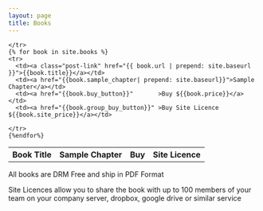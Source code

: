 ```yaml
---
layout: page
title: Books
---
```



<div class="home">


  <table class="rwd-table">
    <tr>
      <th>Book Title</th>
      <th>Sample Chapter</th>
      <th>Buy</th>
      <th>Site Licence</th>

    </tr>
    {% for book in site.books %}
    <tr>
      <td><a class="post-link" href="{{ book.url | prepend: site.baseurl }}">{{book.title}}</a></td>
      <td><a href="{{book.sample_chapter| prepend: site.baseurl}}">Sample Chapter</a></td>	
      <td><a href="{{book.buy_button}}"       >Buy ${{book.price}}</a></td>
      <td><a href="{{book.group_buy_button}}" >Buy Site Licence ${{book.site_price}}</a></td>	
 
    </tr>
    {%endfor%}
  </table>  
</div>

All books are DRM Free and ship in PDF Format

Site Licences allow you to share the book with up to 100 members of your team on your company server, dropbox, google drive or similar service
